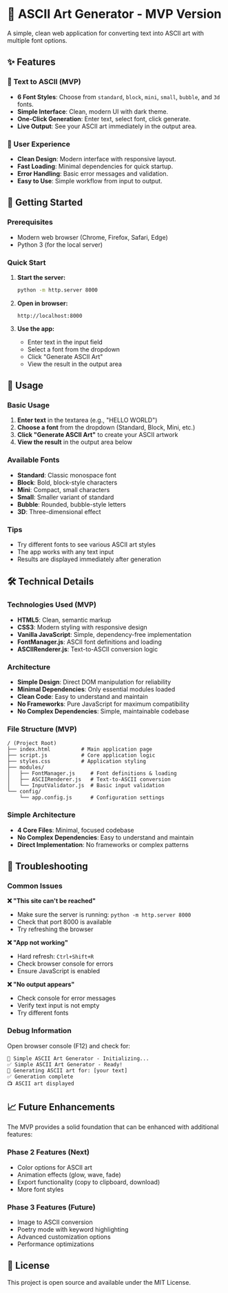 # 🎨 ASCII Art Generator - MVP Version

A simple, clean web application for converting text into ASCII art with multiple font options.

## ✨ Features

### 📝 Text to ASCII (MVP)
- **6 Font Styles**: Choose from `standard`, `block`, `mini`, `small`, `bubble`, and `3d` fonts.
- **Simple Interface**: Clean, modern UI with dark theme.
- **One-Click Generation**: Enter text, select font, click generate.
- **Live Output**: See your ASCII art immediately in the output area.

### 💎 User Experience
- **Clean Design**: Modern interface with responsive layout.
- **Fast Loading**: Minimal dependencies for quick startup.
- **Error Handling**: Basic error messages and validation.
- **Easy to Use**: Simple workflow from input to output.

## 🚀 Getting Started

### Prerequisites
- Modern web browser (Chrome, Firefox, Safari, Edge)
- Python 3 (for the local server)

### Quick Start
1. **Start the server:**
   ```bash
   python -m http.server 8000
   ```

2. **Open in browser:**
   ```
   http://localhost:8000
   ```

3. **Use the app:**
   - Enter text in the input field
   - Select a font from the dropdown
   - Click "Generate ASCII Art"
   - View the result in the output area

## 📖 Usage

### Basic Usage
1. **Enter text** in the textarea (e.g., "HELLO WORLD")
2. **Choose a font** from the dropdown (Standard, Block, Mini, etc.)
3. **Click "Generate ASCII Art"** to create your ASCII artwork
4. **View the result** in the output area below

### Available Fonts
- **Standard**: Classic monospace font
- **Block**: Bold, block-style characters
- **Mini**: Compact, small characters
- **Small**: Smaller variant of standard
- **Bubble**: Rounded, bubble-style letters
- **3D**: Three-dimensional effect

### Tips
- Try different fonts to see various ASCII art styles
- The app works with any text input
- Results are displayed immediately after generation


## 🛠️ Technical Details

### Technologies Used (MVP)
- **HTML5**: Clean, semantic markup
- **CSS3**: Modern styling with responsive design
- **Vanilla JavaScript**: Simple, dependency-free implementation
- **FontManager.js**: ASCII font definitions and loading
- **ASCIIRenderer.js**: Text-to-ASCII conversion logic

### Architecture
- **Simple Design**: Direct DOM manipulation for reliability
- **Minimal Dependencies**: Only essential modules loaded
- **Clean Code**: Easy to understand and maintain
- **No Frameworks**: Pure JavaScript for maximum compatibility
- **No Complex Dependencies**: Simple, maintainable codebase

### File Structure (MVP)
```
/ (Project Root)
├── index.html          # Main application page
├── script.js           # Core application logic
├── styles.css          # Application styling
├── modules/
│   ├── FontManager.js     # Font definitions & loading
│   ├── ASCIIRenderer.js   # Text-to-ASCII conversion
│   └── InputValidator.js  # Basic input validation
└── config/
    └── app.config.js      # Configuration settings
```

### Simple Architecture
- **4 Core Files**: Minimal, focused codebase
- **No Complex Dependencies**: Easy to understand and maintain
- **Direct Implementation**: No frameworks or complex patterns

## 🔧 Troubleshooting

### Common Issues

**❌ "This site can't be reached"**
- Make sure the server is running: `python -m http.server 8000`
- Check that port 8000 is available
- Try refreshing the browser

**❌ "App not working"**
- Hard refresh: `Ctrl+Shift+R`
- Check browser console for errors
- Ensure JavaScript is enabled

**❌ "No output appears"**
- Check console for error messages
- Verify text input is not empty
- Try different fonts

### Debug Information
Open browser console (F12) and check for:
```
🚀 Simple ASCII Art Generator - Initializing...
✅ Simple ASCII Art Generator - Ready!
🎨 Generating ASCII art for: [your text]
✅ Generation complete
📺 ASCII art displayed
```

## 📈 Future Enhancements

The MVP provides a solid foundation that can be enhanced with additional features:

### Phase 2 Features (Next)
- Color options for ASCII art
- Animation effects (glow, wave, fade)
- Export functionality (copy to clipboard, download)
- More font styles

### Phase 3 Features (Future)
- Image to ASCII conversion
- Poetry mode with keyword highlighting
- Advanced customization options
- Performance optimizations

## 📄 License

This project is open source and available under the MIT License.
